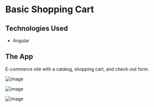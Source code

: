 # Basic Shopping Cart

## Technologies Used
* Angular

## The App

E-commerce site with a catalog, shopping cart, and check-out form.

![image](https://github.com/younnes-chebli/basic-shopping-cart/assets/106768273/4063542e-e2cd-49f5-ad85-9e6ed4bb4a1a)

![image](https://github.com/younnes-chebli/basic-shopping-cart/assets/106768273/81d8b06f-c098-49df-ae23-6141f52b67e6)

![image](https://github.com/younnes-chebli/basic-shopping-cart/assets/106768273/25cbe65c-e47c-4e4f-bca0-412bf7528dcd)

